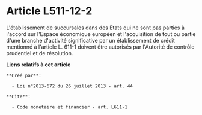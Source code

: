 # Article L511-12-2

L'établissement de succursales dans des Etats qui ne sont pas parties à l'accord sur l'Espace économique européen et
l'acquisition de tout ou partie d'une branche d'activité significative par un établissement de crédit mentionné à l'article
L. 611-1 doivent être autorisés par l'Autorité de contrôle prudentiel et de résolution.

**Liens relatifs à cet article**

	**Créé par**:

	  - Loi n°2013-672 du 26 juillet 2013 - art. 44

	**Cite**:

	  - Code monétaire et financier - art. L611-1
